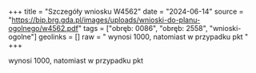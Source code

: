 +++
title = "Szczegóły wniosku W4562"
date = "2024-06-14"
source = "https://bip.brg.gda.pl/images/uploads/wnioski-do-planu-ogolnego/w4562.pdf"
tags = ["obręb: 0086", "obręb: 2558", "wnioski-ogolne"]
geolinks = []
raw = " wynosi 1000, natomiast w przypadku pkt "
+++

 wynosi 1000, natomiast w przypadku pkt 


